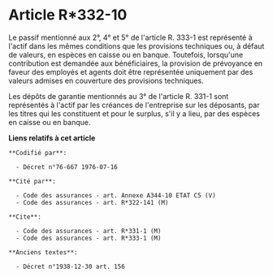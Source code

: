 # Article R*332-10

Le passif mentionné aux 2°, 4° et 5° de l'article R. 333-1 est représenté à l'actif dans les mêmes conditions que les
provisions techniques ou, à défaut de valeurs, en espèces en caisse ou en banque. Toutefois, lorsqu'une contribution est
demandée aux bénéficiaires, la provision de prévoyance en faveur des employés et agents doit être représentée uniquement par
des valeurs admises en couverture des provisions techniques.

Les dépôts de garantie mentionnés au 3° de l'article R. 331-1 sont représentés à l'actif par les créances de l'entreprise sur
les déposants, par les titres qui les constituent et pour le surplus, s'il y a lieu, par des espèces en caisse ou en banque.

**Liens relatifs à cet article**

	**Codifié par**:

	  - Décret n°76-667 1976-07-16

	**Cité par**:

	  - Code des assurances - art. Annexe A344-10 ETAT C5 (V)
	  - Code des assurances - art. R*322-141 (M)

	**Cite**:

	  - Code des assurances - art. R*331-1 (M)
	  - Code des assurances - art. R*333-1 (M)

	**Anciens textes**:

	  - Décret n°1938-12-30 art. 156
